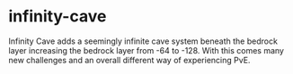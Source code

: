 # infinity-cave
Infinity Cave adds a seemingly infinite cave system beneath the bedrock layer increasing the bedrock layer from -64 to -128. With this comes many new challenges and an overall different way of experiencing PvE.
